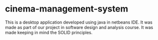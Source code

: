 # cinema-management-system
This is a desktop application developed using java in netbeans IDE. It was made as part of our project in software design and analysis course. It was made keeping in mind the SOLID principles.
